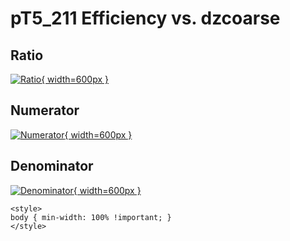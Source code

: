 # pT5_211 Efficiency vs. dzcoarse

## Ratio

[![Ratio](../mtv/var/pT5_211_eff_dzcoarse.png){ width=600px }](../mtv/var/pT5_211_eff_dzcoarse.pdf)

## Numerator

[![Numerator](../mtv/num/pT5_211_eff_dzcoarse_num.png){ width=600px }](../mtv/num/pT5_211_eff_dzcoarse_num.pdf)

## Denominator

[![Denominator](../mtv/den/pT5_211_eff_dzcoarse_den.png){ width=600px }](../mtv/den/pT5_211_eff_dzcoarse_den.pdf)


``` {=html}
<style>
body { min-width: 100% !important; }
</style>
```
